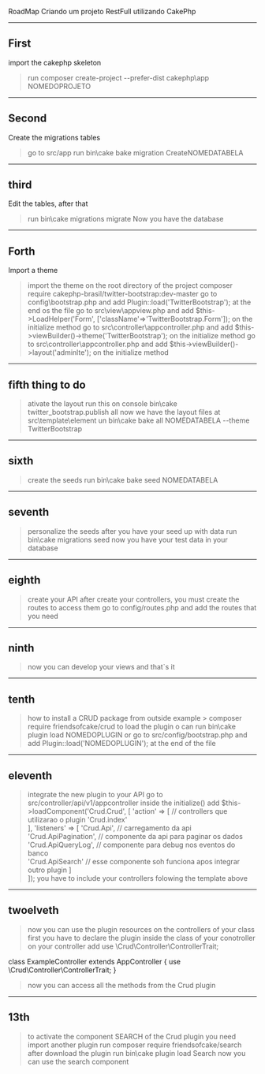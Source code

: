 RoadMap Criando um projeto RestFull utilizando CakePhp

---
First
---

import the cakephp skeleton
> run composer create-project --prefer-dist cakephp\app NOMEDOPROJETO

---
Second
---

Create the migrations tables
> go to src/app
> run bin\cake bake migration CreateNOMEDATABELA
 
---
third
---

Edit the tables, after that 
> run bin\cake migrations migrate
> Now you have the database

---
Forth
---

Import a theme
> import the theme on the root directory of the project
> composer require cakephp-brasil/twitter-bootstrap:dev-master
> go to config\bootstrap.php and add Plugin::load('TwitterBootstrap'); at the end os the file
> go to src\view\appview.php and add $this->LoadHelper('Form', ['className'=>'TwitterBootstrap.Form']); on the initialize method
> go to src\controller\appcontroller.php and add $this->viewBuilder()->theme('TwitterBootstrap');  on the initialize method
> go to src\controller\appcontroller.php and add $this->viewBuilder()->layout('adminlte'); on the initialize method


---
fifth thing to do 
---

> ativate the layout
> run this on console bin\cake twitter_bootstrap.publish all
> now we have the layout files at src\template\element
> un bin\cake bake all NOMEDATABELA --theme TwitterBootstrap

---
sixth
---

> create the seeds
> run bin\cake bake seed NOMEDATABELA

---
seventh
---

> personalize the seeds 
> after you have your seed up with data
> run bin\cake migrations seed
> now you have your test data in your database

---
eighth
---

> create your API
> after create your controllers, you must create the routes to access them
> go to config/routes.php and add the routes that you need

---
ninth
---

> now you can develop your views and that`s it


---
tenth
---

> how to install a CRUD package from outside
> example > composer require friendsofcake/crud
> to load the plugin o can 
> run bin\cake plugin load NOMEDOPLUGIN 
> or
> go to src/config/bootstrap.php and add Plugin::load('NOMEDOPLUGIN'); at the end of the file

---
eleventh
---

> integrate the new plugin to your API
> go to src/controller/api/v1/appcontroller inside the initialize() add $this->loadComponent('Crud.Crud', [
    'action' => [       // controllers que utilizarao o plugin
        'Crud.index'  
    ],
    'listeners' => [ 
        'Crud.Api',             // carregamento da api
        'Crud.ApiPagination',   // componente da api para paginar os dados
        'Crud.ApiQueryLog',     // componente para debug nos eventos do banco   
        'Crud.ApiSearch'        // esse componente soh funciona apos integrar outro plugin
    ]  
]);
> you have to include your controllers folowing the template above 

---
twoelveth
---

> now you can use the plugin resources on the controllers of your class
> first you have to declare the plugin inside the class of your conotroller
> on your controller add use \Crud\Controller\ControllerTrait;

class ExampleController extends AppController {
    use \Crud\Controller\ControllerTrait; 
} 

> now you can access all the methods from the Crud plugin

---
13th
---

> to activate the component SEARCH of the Crud plugin you need import another plugin
> run composer require friendsofcake/search
> after download the plugin
> run bin\cake plugin load Search
> now you can use the search component 




